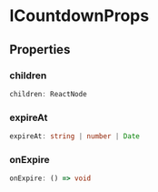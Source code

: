 # ICountdownProps

## Properties

### children

```ts
children: ReactNode
```

### expireAt

```ts
expireAt: string | number | Date
```

### onExpire

```ts
onExpire: () => void
```
